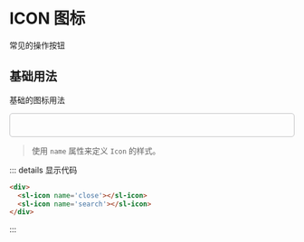 # ICON 图标
常见的操作按钮
## 基础用法
基础的图标用法
<div class='box' style="border: 1px solid #c0c0c2; border-radius: 5px; padding: 20px 10px">
  <div>
    <sl-icon name='close'></sl-icon>
    <sl-icon name='search'></sl-icon>
  </div>
</div>

> 使用 `name` 属性来定义 `Icon` 的样式。

::: details 显示代码
```html
<div>
  <sl-icon name='close'></sl-icon>
  <sl-icon name='search'></sl-icon>
</div>
```
:::